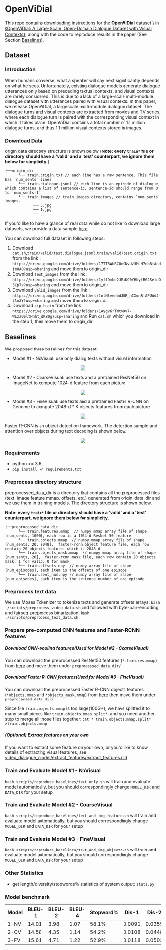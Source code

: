# OpenViDial
This repo contains downloading instructions for the **OpenViDial** dataset \\
in [《OpenViDial: A Large-Scale, Open-Domain Dialogue Dataset  with Visual Contexts》](), along with the code to reproduce results in the paper  (See Section [Baselines](#baselines)). 

## Dataset

### Introduction
When humans converse, what a speaker will
say next significantly depends on what he sees.
Unfortunately, existing dialogue models generate
dialogue utterances only based on preceding
textual contexts, and visual contexts
are rarely considered. This is due to a lack
of a large-scale multi-module dialogue dataset
with utterances paired with visual contexts.
In this paper, we release OpenViDial, a largescale
multi-module dialogue dataset. The dialogue
turns and visual contexts are extracted
from movies and TV series, where each dialogue
turn is paired with the corresponding
visual context in which it takes place. OpenViDial contains a total number of 1.1 million
dialogue turns, and thus 1.1 million visual contexts
stored in images.


### Download Data
origin data directory structure is shown below (**Note: every `train*` file or directory should have a 'valid' and a 'test' counterpart, we ignore them below for simplicity.**)
```
├──origin_dir
      └── train.origin.txt // each line has a raw sentence. This file has `num_sents` lines
      └── train.dialogue.jsonl // each line is an episode of dialogue, which contains a list of sentence-id, sentence-id should range from 0 to `num_sents-1`
      └── train_images // train images directory, contains `num_sents` images.
            └── 0.jpg
            └── 1.jpg
            └── ...
```
If you'd like to have a glance of real data while do not like to download large datasets, we provide a data sample [here](https://drive.google.com/drive/folders/17XjJ612wMolkrU-ESW5yv6MnbaclrzoM?usp=sharing)

You can download full dataset in following steps:
1. Download `cat.sh`,`train/valid/test.dialogue.jsonl`,`train/valid/test.origin.txt` from the link : `https://drive.google.com/drive/folders/17TTRWbBC0eCNvUz3MLH7eb8fAndjmUA0?usp=sharing` and move them to origin_dir
1. Download `test_images` from the link : `https://drive.google.com/drive/folders/1yffDmbe2JFxKC0YHNyfRG2SeluO5Cp7v?usp=sharing` and move them to origin_dir
1. Download `valid_images` from the link : `https://drive.google.com/drive/folders/1ntNlveebdJDE_nIXmnR-APUAdJ-tlo2Y?usp=sharing` and move them to origin_dir
1. Download `zip_train` from the link : `https://drive.google.com/drive/folders/1Aygv6rTWtvDv7-WLzzOSltHnht_dK80g?usp=sharing` and Run `cat.sh` which you download in the step 1, then move them to origin_dir


## Baselines
We proposed three baselines for this dataset:
* Model #1 - NoVisual: use only dialog texts without visual information

<div align="center">
  <img src="demo_data/model1.png"/>
</div>

* Model #2 - CoarseVisual: use texts and a pretrained ResNet50 on ImageNet to compute 1024-d feature from each picture

<div align="center">
  <img src="demo_data/model2.png"/>
</div>

* Model #3 - FineVisual: use texts and a pretrained Faster R-CNN on Genome to compute 2048-d * K objects features from each picture

<div align="center">
  <img src="demo_data/model3.png"/>
</div>

Faster R-CNN is an object detection framework. The detection sample and attention over objects during text decoding is shown below.

<div align="center">
  <img src="demo_data/attention_over_objects.png"/>
</div>

### Requirements
* python >= 3.6
* `pip install -r requirements.txt`

### Preprocess directory structure
preprocessed_data_dir is a directory that contains all the preprocessed files (text, image feature mmap, offsets, etc.)
generated from [origin_data_dir](#download-data) and we use them in training models. 
The directory structure is shown below.

**Note: every `train*` file or directory should have a 'valid' and a 'test' counterpart, we ignore them below for simplicity.**
```
├──preprocessed_data_dir
      └── train.features.mmap  // numpy mmap array file of shape [num_sents, 1000], each row is a 1024-d ResNet-50 feature
      └── train.objects.mmap  // numpy mmap array file of shape [num_sents, 20, 2048],  faster-rcnn object feature file, each row contain 20 objects feature, which is 2048-d
      └── train.objects_mask.mmap  // numpy mmap array file of shape [num_sents, 20],  faster-rcnn mask file, each row contain 20 objects mask, 1 for valid, 0 for mask
      └── train.offsets.npy  // numpy array file of shape [num_episodes], each item is the offsets of one episode
      └── train.sent_num.npy // numpy array file of shape [num_episodes], each item is the sentence number of one episode
```

### Preprocess text data
We use Moses Tokenizer to tokenize texts and generate offsets arrays:
`bash ./scripts/preprocess_video_data.sh`
and followed with byte-pair-encoding and fairseq-preprocess binarization:
`bash ./scripts/preprocess_text_data.sh`

### Prepare pre-computed CNN features and Faster-RCNN features

##### Download CNN-pooling features(Used for Model #2 - CoarseVisual)
You can download the preprocessed ResNet50 features (`*.features.mmap`) 
from [here](https://drive.google.com/drive/folders/1ixH93LrlVtbKN81VCrSDK_9Y1FH4CiTD?usp=sharing)
and move them under `preprocessed_data_dir/`

##### Download Faster R-CNN features(Used for Model #3 - FineVisual)
You can download the preprocessed Faster R-CNN objects features (`*objects.mmap` and `*objects_mask.mmap`) 
from [here](https://drive.google.com/drive/folders/1_pCmwXcUZv35E9p3sqPeQcdKgGHVZEr7?usp=sharing)
then move them under `preprocessed_data_dir/`

Since file `train.objects.mmap` is too large(100G+), 
we have splitted it to many small pieces like `train.objects.mmap.split*`, 
and you need another step to merge all those files together: `cat * train.objects.mmap.split* >train.objects.mmap`

##### (Optional) Extract features on your own
If you want to extract some feature on your own, or you'd like to know details of extracting visual features, 
see [video_dialogue_model/extract_features/extract_features.md](video_dialogue_model/extract_features/extract_features.md)

### Train and Evaluate Model #1 - NoVisual
`bash scripts/reproduce_baselines/text_only.sh` will train and evaluate model automatically, 
but you should correspondingly change `MODEL_DIR` and `DATA_DIR` for your setup

### Train and Evaluate Model #2 - CoarseVisual
`bash scripts/reproduce_baselines/text_and_img_feature.sh` will train and evaluate model automatically, 
but you should correspondingly change `MODEL_DIR` and `DATA_DIR` for your setup

### Train and Evaluate Model #3 - FineVisual
`bash scripts/reproduce_baselines/text_and_img_objects.sh` will train and evaluate model automatically, 
but you should correspondingly change `MODEL_DIR` and `DATA_DIR` for your setup

### Other Statistics
* get length/diversity/stopwords% statistics of system output: `stats.py`

### Model benchmark
| Model | BLEU-1 | BLEU-2 | BLEU-4 | Stopword% | Dis-1 | Dis-2 | Dis-3 | Dis-4 |
| - | - | - | - | - | - | - | - | - |
| 1-NV | 14.01 | 3.98 | 1.07 | 58.1% | 0.0091 | 0.0355 | 0.0682 | 0.1018 |
| 2-CV | 14.58 | 4.35 | 1.14 | 54.2% | 0.0108 | 0.0448 | 0.0915 | 0.1465 |
| 3-FV | 15.61 | 4.71 | 1.22 | 52.9% | 0.0118 | 0.0502 | 0.1082 | 0.1778 |
